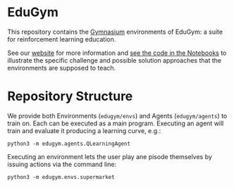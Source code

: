 # EduGym

This repository contains the [Gymnasium](https://github.com/Farama-Foundation/Gymnasium) environments of EduGym: a suite for reinforcement learning education.

See our [website](https://sites.google.com/view/edu-gym) for more information and [see the code in the Notebooks](https://sites.google.com/view/edu-gym/environments) to illustrate the specific challenge and possible solution approaches that the environments are supposed to teach.

# Repository Structure

We provide both Environments (`edugym/envs`) and Agents (`edugym/agents`) to train on.
Each can be executed as a main program. 
Executing an agent will train and evaluate it producing a learning curve, e.g.:
```shell
python3 -m edugym.agents.QLearningAgent
```
Executing an environment lets the user play ane pisode themselves by issuing actions via the command line:
```shell
python3 -m edugym.envs.supermarket
```
